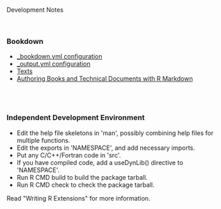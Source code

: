 
<br>

Development Notes

<br>


### Bookdown

* [_bookdown.yml configuration](https://bookdown.org/yihui/bookdown/configuration.html)
* [_output.yml configuration](https://github.com/rstudio/bookdown/blob/main/inst/examples/_output.yml)
* [Texts](https://bookdown.org/yihui/rmarkdown/books.html)
* [Authoring Books and Technical Documents with R Markdown](https://bookdown.org/yihui/bookdown/)

<br>
<br>

### Independent Development Environment

* Edit the help file skeletons in 'man', possibly combining help files
  for multiple functions.
* Edit the exports in 'NAMESPACE', and add necessary imports.
* Put any C/C++/Fortran code in 'src'.
* If you have compiled code, add a useDynLib() directive to
  'NAMESPACE'.
* Run R CMD build to build the package tarball.
* Run R CMD check to check the package tarball.

Read "Writing R Extensions" for more information.


<br>
<br>

<br>
<br>

<br>
<br>

<br>
<br>
